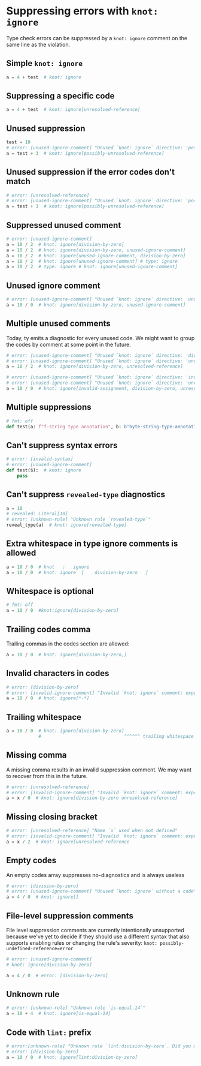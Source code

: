 # Suppressing errors with `knot: ignore`

Type check errors can be suppressed by a `knot: ignore` comment on the same line as the violation.

## Simple `knot: ignore`

```py
a = 4 + test  # knot: ignore
```

## Suppressing a specific code

```py
a = 4 + test  # knot: ignore[unresolved-reference]
```

## Unused suppression

```py
test = 10
# error: [unused-ignore-comment] "Unused `knot: ignore` directive: 'possibly-unresolved-reference'"
a = test + 3  # knot: ignore[possibly-unresolved-reference]
```

## Unused suppression if the error codes don't match

```py
# error: [unresolved-reference]
# error: [unused-ignore-comment] "Unused `knot: ignore` directive: 'possibly-unresolved-reference'"
a = test + 3  # knot: ignore[possibly-unresolved-reference]
```

## Suppressed unused comment

```py
# error: [unused-ignore-comment]
a = 10 / 2  # knot: ignore[division-by-zero]
a = 10 / 2  # knot: ignore[division-by-zero, unused-ignore-comment]
a = 10 / 2  # knot: ignore[unused-ignore-comment, division-by-zero]
a = 10 / 2  # knot: ignore[unused-ignore-comment] # type: ignore
a = 10 / 2  # type: ignore # knot: ignore[unused-ignore-comment]
```

## Unused ignore comment

```py
# error: [unused-ignore-comment] "Unused `knot: ignore` directive: 'unused-ignore-comment'"
a = 10 / 0  # knot: ignore[division-by-zero, unused-ignore-comment]
```

## Multiple unused comments

Today, ty emits a diagnostic for every unused code. We might want to group the codes by
comment at some point in the future.

```py
# error: [unused-ignore-comment] "Unused `knot: ignore` directive: 'division-by-zero'"
# error: [unused-ignore-comment] "Unused `knot: ignore` directive: 'unresolved-reference'"
a = 10 / 2  # knot: ignore[division-by-zero, unresolved-reference]

# error: [unused-ignore-comment] "Unused `knot: ignore` directive: 'invalid-assignment'"
# error: [unused-ignore-comment] "Unused `knot: ignore` directive: 'unresolved-reference'"
a = 10 / 0  # knot: ignore[invalid-assignment, division-by-zero, unresolved-reference]
```

## Multiple suppressions

```py
# fmt: off
def test(a: f"f-string type annotation", b: b"byte-string-type-annotation"): ...  # knot: ignore[fstring-type-annotation, byte-string-type-annotation]
```

## Can't suppress syntax errors

<!-- blacken-docs:off -->

```py
# error: [invalid-syntax]
# error: [unused-ignore-comment]
def test($):  # knot: ignore
    pass
```

<!-- blacken-docs:on -->

## Can't suppress `revealed-type` diagnostics

```py
a = 10
# revealed: Literal[10]
# error: [unknown-rule] "Unknown rule `revealed-type`"
reveal_type(a)  # knot: ignore[revealed-type]
```

## Extra whitespace in type ignore comments is allowed

```py
a = 10 / 0  # knot   :   ignore
a = 10 / 0  # knot: ignore  [    division-by-zero   ]
```

## Whitespace is optional

```py
# fmt: off
a = 10 / 0  #knot:ignore[division-by-zero]
```

## Trailing codes comma

Trailing commas in the codes section are allowed:

```py
a = 10 / 0  # knot: ignore[division-by-zero,]
```

## Invalid characters in codes

```py
# error: [division-by-zero]
# error: [invalid-ignore-comment] "Invalid `knot: ignore` comment: expected a alphanumeric character or `-` or `_` as code"
a = 10 / 0  # knot: ignore[*-*]
```

## Trailing whitespace

<!-- blacken-docs:off -->

```py
a = 10 / 0  # knot: ignore[division-by-zero]      
            #                               ^^^^^^ trailing whitespace
```

<!-- blacken-docs:on -->

## Missing comma

A missing comma results in an invalid suppression comment. We may want to recover from this in the
future.

```py
# error: [unresolved-reference]
# error: [invalid-ignore-comment] "Invalid `knot: ignore` comment: expected a comma separating the rule codes"
a = x / 0  # knot: ignore[division-by-zero unresolved-reference]
```

## Missing closing bracket

```py
# error: [unresolved-reference] "Name `x` used when not defined"
# error: [invalid-ignore-comment] "Invalid `knot: ignore` comment: expected a comma separating the rule codes"
a = x / 2  # knot: ignore[unresolved-reference
```

## Empty codes

An empty codes array suppresses no-diagnostics and is always useless

```py
# error: [division-by-zero]
# error: [unused-ignore-comment] "Unused `knot: ignore` without a code"
a = 4 / 0  # knot: ignore[]
```

## File-level suppression comments

File level suppression comments are currently intentionally unsupported because we've yet to decide
if they should use a different syntax that also supports enabling rules or changing the rule's
severity: `knot: possibly-undefined-reference=error`

```py
# error: [unused-ignore-comment]
# knot: ignore[division-by-zero]

a = 4 / 0  # error: [division-by-zero]
```

## Unknown rule

```py
# error: [unknown-rule] "Unknown rule `is-equal-14`"
a = 10 + 4  # knot: ignore[is-equal-14]
```

## Code with `lint:` prefix

```py
# error:[unknown-rule] "Unknown rule `lint:division-by-zero`. Did you mean `division-by-zero`?"
# error: [division-by-zero]
a = 10 / 0  # knot: ignore[lint:division-by-zero]
```
